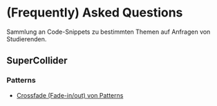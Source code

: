 # (Frequently) Asked Questions

Sammlung an Code-Snippets zu bestimmten Themen auf Anfragen von Studierenden.

## SuperCollider

### Patterns

* [Crossfade (Fade-in/out) von Patterns](patterns_crossfade.scd)